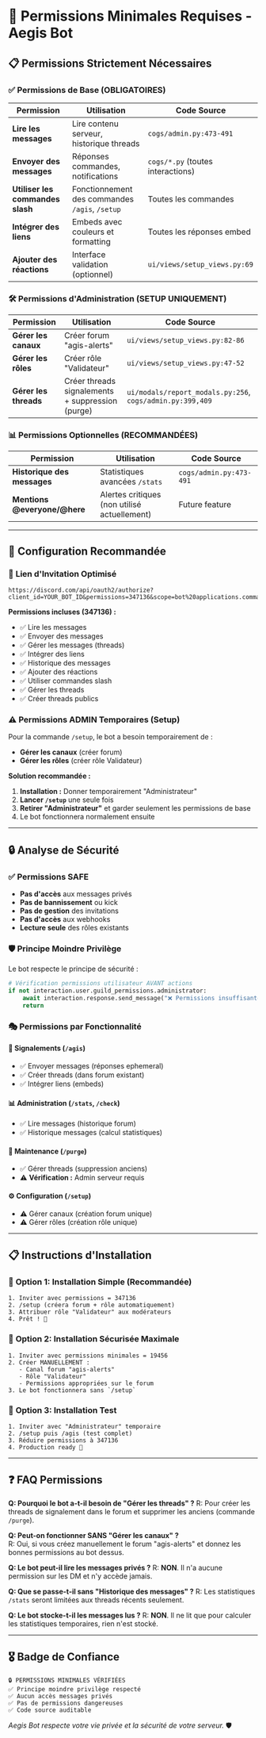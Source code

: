 # 🔐 Permissions Minimales Requises - Aegis Bot

## 📋 **Permissions Strictement Nécessaires**

### ✅ **Permissions de Base (OBLIGATOIRES)**

| Permission | Utilisation | Code Source |
|------------|-------------|-------------|
| **Lire les messages** | Lire contenu serveur, historique threads | `cogs/admin.py:473-491` |
| **Envoyer des messages** | Réponses commandes, notifications | `cogs/*.py` (toutes interactions) |
| **Utiliser les commandes slash** | Fonctionnement des commandes `/agis`, `/setup` | Toutes les commandes |
| **Intégrer des liens** | Embeds avec couleurs et formatting | Toutes les réponses embed |
| **Ajouter des réactions** | Interface validation (optionnel) | `ui/views/setup_views.py:69` |

### 🛠️ **Permissions d'Administration (SETUP UNIQUEMENT)**

| Permission | Utilisation | Code Source |
|------------|-------------|-------------|
| **Gérer les canaux** | Créer forum "agis-alerts" | `ui/views/setup_views.py:82-86` |
| **Gérer les rôles** | Créer rôle "Validateur" | `ui/views/setup_views.py:47-52` |
| **Gérer les threads** | Créer threads signalements + suppression (purge) | `ui/modals/report_modals.py:256`, `cogs/admin.py:399,409` |

### 📊 **Permissions Optionnelles (RECOMMANDÉES)**

| Permission | Utilisation | Code Source |
|------------|-------------|-------------|
| **Historique des messages** | Statistiques avancées `/stats` | `cogs/admin.py:473-491` |
| **Mentions @everyone/@here** | Alertes critiques (non utilisé actuellement) | Future feature |

---

## 🎯 **Configuration Recommandée**

### 🔗 **Lien d'Invitation Optimisé**
```
https://discord.com/api/oauth2/authorize?client_id=YOUR_BOT_ID&permissions=347136&scope=bot%20applications.commands
```

**Permissions incluses (347136) :**
- ✅ Lire les messages
- ✅ Envoyer des messages  
- ✅ Gérer les messages (threads)
- ✅ Intégrer des liens
- ✅ Historique des messages
- ✅ Ajouter des réactions
- ✅ Utiliser commandes slash
- ✅ Gérer les threads
- ✅ Créer threads publics

### ⚠️ **Permissions ADMIN Temporaires (Setup)**

Pour la commande `/setup`, le bot a besoin temporairement de :
- **Gérer les canaux** (créer forum)  
- **Gérer les rôles** (créer rôle Validateur)

**Solution recommandée :**
1. **Installation :** Donner temporairement "Administrateur"
2. **Lancer `/setup`** une seule fois
3. **Retirer "Administrateur"** et garder seulement les permissions de base
4. Le bot fonctionnera normalement ensuite

---

## 🔒 **Analyse de Sécurité**

### ✅ **Permissions SAFE**
- **Pas d'accès** aux messages privés
- **Pas de bannissement** ou kick
- **Pas de gestion** des invitations
- **Pas d'accès** aux webhooks
- **Lecture seule** des rôles existants

### 🛡️ **Principe Moindre Privilège**

Le bot respecte le principe de sécurité :
```python
# Vérification permissions utilisateur AVANT actions
if not interaction.user.guild_permissions.administrator:
    await interaction.response.send_message("❌ Permissions insuffisantes")
    return
```

### 🎭 **Permissions par Fonctionnalité**

#### 🚨 **Signalements (`/agis`)**
- ✅ Envoyer messages (réponses ephemeral)
- ✅ Créer threads (dans forum existant)
- ✅ Intégrer liens (embeds)

#### 📊 **Administration (`/stats`, `/check`)**  
- ✅ Lire messages (historique forum)
- ✅ Historique messages (calcul statistiques)

#### 🧹 **Maintenance (`/purge`)**
- ✅ Gérer threads (suppression anciens)
- ⚠️ **Vérification :** Admin serveur requis

#### ⚙️ **Configuration (`/setup`)**
- ⚠️ Gérer canaux (création forum unique)
- ⚠️ Gérer rôles (création rôle unique)

---

## 📋 **Instructions d'Installation**

### 🎯 **Option 1: Installation Simple (Recommandée)**
```
1. Inviter avec permissions = 347136
2. /setup (créera forum + rôle automatiquement)
3. Attribuer rôle "Validateur" aux modérateurs
4. Prêt ! 🎉
```

### 🔐 **Option 2: Installation Sécurisée Maximale**
```  
1. Inviter avec permissions minimales = 19456
2. Créer MANUELLEMENT :
   - Canal forum "agis-alerts" 
   - Rôle "Validateur"
   - Permissions appropriées sur le forum
3. Le bot fonctionnera sans `/setup`
```

### 🧪 **Option 3: Installation Test**
```
1. Inviter avec "Administrateur" temporaire
2. /setup puis /agis (test complet) 
3. Réduire permissions à 347136
4. Production ready 🚀
```

---

## ❓ **FAQ Permissions**

**Q: Pourquoi le bot a-t-il besoin de "Gérer les threads" ?**
R: Pour créer les threads de signalement dans le forum et supprimer les anciens (commande `/purge`).

**Q: Peut-on fonctionner SANS "Gérer les canaux" ?**  
R: Oui, si vous créez manuellement le forum "agis-alerts" et donnez les bonnes permissions au bot dessus.

**Q: Le bot peut-il lire les messages privés ?**
R: **NON**. Il n'a aucune permission sur les DM et n'y accède jamais.

**Q: Que se passe-t-il sans "Historique des messages" ?**
R: Les statistiques `/stats` seront limitées aux threads récents seulement.

**Q: Le bot stocke-t-il les messages lus ?**
R: **NON**. Il ne lit que pour calculer les statistiques temporaires, rien n'est stocké.

---

## 🎖️ **Badge de Confiance**

```
🔒 PERMISSIONS MINIMALES VÉRIFIÉES
✅ Principe moindre privilège respecté  
✅ Aucun accès messages privés
✅ Pas de permissions dangereuses
✅ Code source auditable
```

*Aegis Bot respecte votre vie privée et la sécurité de votre serveur.* 🛡️